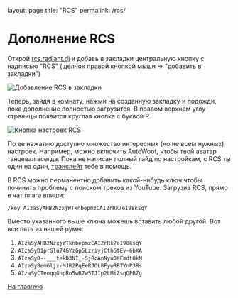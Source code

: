 layout: page
title: "RCS"
permalink: /rcs/

# Дополнение RCS

Открой [rcs.radiant.dj](https://rcs.radiant.dj) и добавь в закладки центральную кнопку с надписью "RCS" (щелчок правой кнопкой мыши => "добавить в закладки")

![Добавление RCS в закладки](https://i.imgur.com/PV7wAzP.png)

Теперь, зайдя в комнату, нажми на созданную закладку и подожди, пока дополнение полностью загрузится. В правом верхнем углу страницы появится круглая кнопка с буквой R. 

![Кнопка настроек RCS](https://i.imgur.com/yiDpUtu.png)

По ее нажатию доступно множество интересных (но не всем нужных) настроек. Например, можно включить AutoWoot, чтобы твой аватар танцевал всегда. Пока не написан полный гайд по настройкам, с RCS ты один на один, [транслейт](https://translate.google.com) тебе в помощь.

В RCS можно перманентно добавить какой-нибудь ключ чтобы починить проблему с поиском треков из YouTube. Загрузив RCS, прямо в чат плага впиши: 

`/key AIzaSyAHB2NzxjWTknbepmzCAI2rRk7eI98ksqY` 

Вместо указанного выше ключа можешь вставить любой другой. Вот все пять из нашей румы:

1. `AIzaSyAHB2NzxjWTknbepmzCAI2rRk7eI98ksqY`
1. `AIzaSyD1prSlu74GYzGp5LzriyjCth6tEv-6bXA`
1. `AIzaSyD--___tekD3NI_-Sj8cAnNyuDKFmdtOkM`
1. `AIzaSyBem6ljx-MJR2PqEeRJOL8FywRBTYnP3Rs`
1. `AIzaSyCTeoqqGhpRo5wR7w5TJIp2LMiZsqOPRZg`

[На главную](https://an0nwave.github.io/help/)
